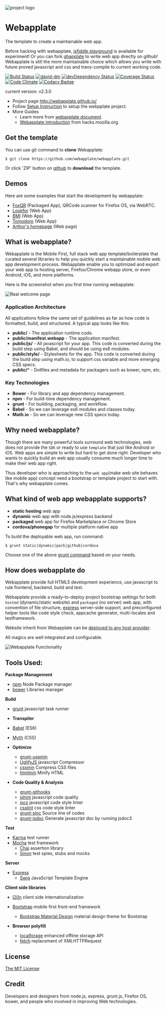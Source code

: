 ![project logo](https://raw.github.com/webapplate/webapplate/master/public/style/icons/icon128.png) 

# Webapplate 

The template to create a maintainable web app.

Before hacking with webapplate, [jsfiddle playground](http://jsfiddle.net/gasolin/sxjja37j/) is available for experiment! Or you can fork [ghapplate](https://github.com/webapplate/ghapplate) to write web app directly on github! Webapplate is still the more maintainable choice which allows you write with future proved javascript and css and trans-compile to current working code.

[![Build Status](https://travis-ci.org/webapplate/webapplate.png)](https://travis-ci.org/webapplate/webapplate) [![david-dm](https://david-dm.org/webapplate/webapplate.png)](https://david-dm.org/webapplate/webapplate) [![devDependency Status](https://david-dm.org/webapplate/webapplate/dev-status.svg)](https://david-dm.org/webapplate/webapplate#info=devDependencies) [![Coverage Status](https://coveralls.io/repos/webapplate/webapplate/badge.png?branch=master)](https://coveralls.io/r/webapplate/webapplate?branch=master) [![Code Climate](https://codeclimate.com/github/webapplate/webapplate.png)](https://codeclimate.com/github/webapplate/webapplate) [![Codacy Badge](https://www.codacy.com/project/badge/b0dbc808c4fb83b26706fb376ceea678)](https://www.codacy.com/public/gasolin_1667/webapplate)

current version: v2.3.0

* Project page http://webapplate.github.io/
* Follow [Setup Instruction](https://github.com/webapplate/webapplate/wiki/SetupInstruction) to setup the webpplate project.
* More Guides
  * Learn more from [webapplate document](https://github.com/webapplate/webapplate/wiki).
  * [Webapplate introduction](https://hacks.mozilla.org/2014/09/webapplate-maintainable-web-app-template-for-firefox-os-and-chrome-apps/) from hacks.mozilla.org.

## Get the template

You can use git command to **clone** Webapplate:

```
$ git clone https://github.com/webapplate/webapplate.git
```

Or click 'ZIP' button on [github](https://github.com/webapplate/webapplate) to **download** the template.

## Demos

Here are some examples that start the development by webapplate:

* [FoxQR](https://marketplace.firefox.com/app/qrcode-1/) (Packaged App), QRCode scanner for Firefox OS, via WebRTC.
* [Lookfor](http://jsfiddle.net/gasolin/d2z8gnm6/) (Web App)
* [BMI](http://jsfiddle.net/gasolin/88ccfwLr/) (Web App)
* [Tomodoro](http://jsfiddle.net/gasolin/d0hb39oo/) (Web App)
* [Arthor's homepage](http://gasolin.idv.tw/) (Web page)

## What is webapplate?

Webapplate is the Mobile First, full stack web app template/boilerplate that curated several libraries to help you quickly start a maintainable mobile web app development process. Webapplate enable you to optimized and export your web app to hosting server, Firefox/Chrome webapp store, or even Android, iOS, and more platforms.

Here is the screenshot when you first time running webapplate.

![Real welcome page](http://i.imgur.com/8AGwXCG.png)


### Application Architecture

All applications follow the same set of guidelines as far as how code is formatted, build, and structured. A typical app looks like this:

* **public/** - The application runtime code.
* **public/manifest.webapp** - The application manifest.
* **public/js/** - All javascript for your app. This code is converted during the build step using Babel, and should be using es6 modules.
* **public/style/** - Stylesheets for the app. This code is converted during the build step using math.io, to support css variable and more emerging CSS specs.
* **public/*** - Dotfiles and metadata for packagers such as bower, npm, etc.

### Key Technologies

* **Bower** - For library and app dependency management.
* **npm** - For build-time dependency management.
* **grunt** - For building, packaging, and workflow.
* **Babel** - So we can leverage es6 modules and classes today.
* **Math.io** - So we can leverage new CSS specs today.

## Why need webapplate?

Though there are many powerful tools surround web technologies, web does not provide the `SDK` or ready to use `template` that just like Android or iOS. Web apps are simple to write but hard to get done right. Developer who wants to quickly build an web app usually consume much longer time to make their web app right.

Thus developer who is approaching to the `web app`(make web site behaves like mobile app) concept need a bootstrap or template project to start with. That's why webapplate comes.

## What kind of web app webapplate supports?

* **static hosting** web app
* **dynamic** web app with node.js/express backend 
* **packaged** web app for Firefox Marketplace or Chrome Store
* **cordova/phonegap** for multiple platform native app

To build the deployable web app, run command:

  ```
  $ grunt static|dynamic|pack|github|cordova
  ```
  
   Choose one of the above [grunt command](https://github.com/webapplate/webapplate/blob/master/Gruntfile.js) based on your needs.

## How does webapplate do

Webapplate provide full HTML5 development experience, use javascript to rule frontend, backend, build and test.

Webapplate provide a ready-to-deploy project bootstrap settings for both `hosted` (dynamic/static website) and `packaged` (no server) web app, with convention of file structure, [express](http://expressjs.com/) server-side support, and preconfigured helper tools like code style check, appcache generator, multi-locales and testframework.

Website inherit from Webapplate can be [deployed to any host provider](https://github.com/webapplate/webapplate/wiki/Deployment).

All magics are well integrated and configurable.

![Webapplate Functionality](http://i.imgur.com/r069BsG.png)


## Tools Used:

__Package Management__
- [npm](https://www.npmjs.com/) Node Package manager
- [bower](http://bower.io/) Libraries manager

__Build__
- [grunt](http://gruntjs.com/) javascript task runner

-  __Transpiler__
  - [Babel](https://babeljs.io) (ES6)
  - [Myth](http://myth.io) (CSS)

- __Optimize__
  - [grunt-usemin](https://github.com/yeoman/grunt-usemin)
  - [UglifyJS](https://github.com/mishoo/UglifyJS) javascript Compressor
  - [cssmin](https://github.com/gruntjs/grunt-contrib-cssmin) Compress CSS files
  - [htmlmin](https://github.com/gruntjs/grunt-contrib-htmlmin)  Minify HTML

- __Code Quality & Analysis__
  - [grunt-githooks](https://github.com/wecodemore/grunt-githooks)
  - [jshint](http://jshint.com/) javascript code quality
  - [jscs](http://jscs.info/) javascript code style linter
  - [csslint](https://github.com/CSSLint/csslint) css code style linter
  - [grunt-sloc](https://github.com/rhiokim/grunt-sloc) Source line of codes
  - [grunt-jsdoc](https://github.com/krampstudio/grunt-jsdoc) Generate javascript doc by running jsdoc3

__Test__
- [Karma](http://karma-runner.github.io) test runner
- [Mocha](http://mochajs.org/) test framework
  - [Chai](http://chaijs.com/) assertion library
  - [Sinon](http://sinonjs.org/) test spies, stubs and mocks

__Server__
- [Express](http://expressjs.com/)
  - [Swig](http://paularmstrong.github.io/swig/) JavaScript Template Engine

__Client side libraries__
- [l20n](http://l20n.org/) client side internationalization
- [Bootstrap](http://getbootstrap.com) mobile first front-end framework
  - [Bootstrap Material Design](https://github.com/FezVrasta/bootstrap-material-design) material design theme for Bootstrap

- __Browser polyfill__
  - [localforage](https://github.com/mozilla/localForage) enhanced offline storage API
  - [fetch](https://github.com/github/fetch) replacement of XMLHTTPRequest

## License

[The MIT License](http://opensource.org/licenses/MIT)

## Credit

Developers and designers from node.js, express, grunt.js, Firefox OS, bower, and people who involved in improving Web technologies.
